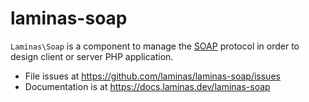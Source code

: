 # laminas-soap

`Laminas\Soap` is a component to manage the [SOAP](http://en.wikipedia.org/wiki/SOAP)
protocol in order to design client or server PHP application.


- File issues at https://github.com/laminas/laminas-soap/issues
- Documentation is at https://docs.laminas.dev/laminas-soap
